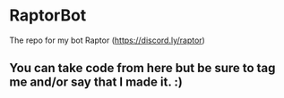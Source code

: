 # RaptorBot
The repo for my bot Raptor (https://discord.ly/raptor)

## You can take code from here but be sure to tag me and/or say that I made it. :)
